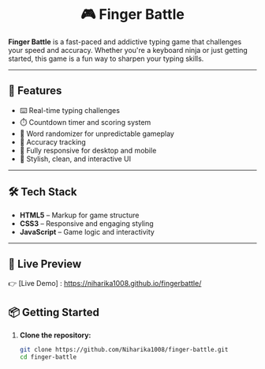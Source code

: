 <div align="center">

# 🎮 Finger Battle

</div>

**Finger Battle** is a fast-paced and addictive typing game that challenges your speed and accuracy. Whether you're a keyboard ninja or just getting started, this game is a fun way to sharpen your typing skills.

---

## 🚀 Features

- ⌨️ Real-time typing challenges  
- ⏱️ Countdown timer and scoring system  
- 🧠 Word randomizer for unpredictable gameplay  
- 🎯 Accuracy tracking  
- 📱 Fully responsive for desktop and mobile  
- 🎨 Stylish, clean, and interactive UI  

---

## 🛠️ Tech Stack

- **HTML5** – Markup for game structure  
- **CSS3** – Responsive and engaging styling  
- **JavaScript** – Game logic and interactivity  

---

## 🔗 Live Preview

👉 [Live Demo] : https://niharika1008.github.io/fingerbattle/


## 📦 Getting Started

1. **Clone the repository:**
   ```bash
   git clone https://github.com/Niharika1008/finger-battle.git
   cd finger-battle
